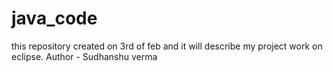 # java_code
this repository created on 3rd of feb and it will describe my project work on eclipse.
Author - Sudhanshu verma

